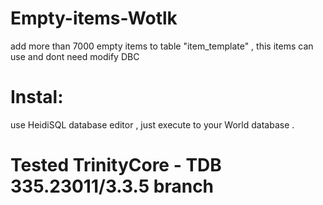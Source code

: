 # Empty-items-Wotlk
add more than 7000 empty items to table "item_template" , this items can use and dont need modify DBC 

# Instal: 
use HeidiSQL database editor , just execute to your World database .

# Tested TrinityCore - TDB 335.23011/3.3.5 branch
